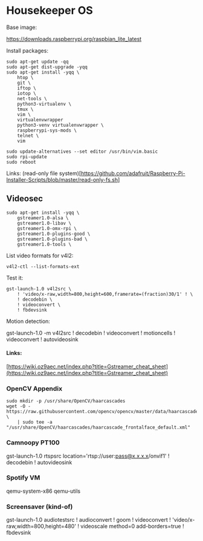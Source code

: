 # Housekeeper OS

Base image:

https://downloads.raspberrypi.org/raspbian_lite_latest

Install packages:

```
sudo apt-get update -qq
sudo apt-get dist-upgrade -yqq
sudo apt-get install -yqq \
	htop \
	git \
	iftop \
	iotop \
	net-tools \
	python3-virtualenv \
	tmux \
	vim \
	virtualenvwrapper
	python3-venv virtualenvwrapper \
	raspberrypi-sys-mods \
	telnet \
	vim

sudo update-alternatives --set editor /usr/bin/vim.basic
sudo rpi-update
sudo reboot
```

Links:
(read-only file system)[https://github.com/adafruit/Raspberry-Pi-Installer-Scripts/blob/master/read-only-fs.sh]


## Videosec

```
sudo apt-get install -yqq \
	gstreamer1.0-alsa \
	gstreamer1.0-libav \
	gstreamer1.0-omx-rpi \
	gstreamer1.0-plugins-good \
	gstreamer1.0-plugins-bad \
	gstreamer1.0-tools \
```

List video formats for v4l2:

`v4l2-ctl --list-formats-ext`


Test it:

```
gst-launch-1.0 v4l2src \
	! 'video/x-raw,width=800,height=600,framerate=(fraction)30/1' ! \
	! decodebin \
	! videoconvert \
	! fbdevsink
```

Motion detection:

gst-launch-1.0 -m v4l2src ! decodebin ! videoconvert ! motioncells ! videoconvert ! autovideosink


#### Links:

[https://wiki.oz9aec.net/index.php?title=Gstreamer_cheat_sheet](https://wiki.oz9aec.net/index.php?title=Gstreamer_cheat_sheet)


### OpenCV Appendix

```
sudo mkdir -p /usr/share/OpenCV/haarcascades
wget -O - https://raw.githubusercontent.com/opencv/opencv/master/data/haarcascades/haarcascade_frontalface_default.xml \
	| sudo tee -a "/usr/share/OpenCV/haarcascades/haarcascade_frontalface_default.xml"
```

### Camnoopy PT100

gst-launch-1.0 rtspsrc location='rtsp://user:pass@x.x.x.x/onvif1' ! decodebin ! autovideosink


### Spotify VM

qemu-system-x86
qemu-utils


### Screensaver (kind-of)

gst-launch-1.0 audiotestsrc ! audioconvert ! goom ! videoconvert ! 'video/x-raw,width=800,height=480' ! videoscale method=0 add-borders=true ! fbdevsink
